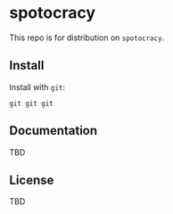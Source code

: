 # spotocracy

This repo is for distribution on `spotocracy`.

## Install

Install with `git`:

```shell
git git git
```

## Documentation

TBD

## License

TBD